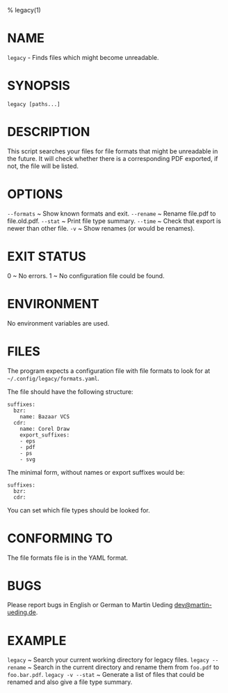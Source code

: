 % legacy(1)

# NAME

`legacy` - Finds files which might become unreadable.

# SYNOPSIS

	legacy [paths...]

# DESCRIPTION

This script searches your files for file formats that might be unreadable in
the future. It will check whether there is a corresponding PDF exported, if
not, the file will be listed.

# OPTIONS

`--formats`
  ~	Show known formats and exit.
`--rename`
  ~	Rename file.pdf to file.old.pdf.
`--stat`
  ~	Print file type summary.
`--time`
  ~	Check that export is newer than other file.
`-v`
  ~	Show renames (or would be renames).

# EXIT STATUS

0
  ~ No errors.
1
  ~ No configuration file could be found.

# ENVIRONMENT

No environment variables are used.

# FILES

The program expects a configuration file with file formats to look for at
`~/.config/legacy/formats.yaml`.

The file should have the following structure:

	suffixes:
	  bzr:
		name: Bazaar VCS
	  cdr:
		name: Corel Draw
		export_suffixes:
		- eps
		- pdf
		- ps
		- svg

The minimal form, without names or export suffixes would be:

	suffixes:
	  bzr:
	  cdr:

You can set which file types should be looked for.

# CONFORMING TO

The file formats file is in the YAML format.

# BUGS

Please report bugs in English or German to Martin Ueding <dev@martin-ueding.de>.

# EXAMPLE

`legacy`
  ~ Search your current working directory for legacy files.
`legacy --rename`
  ~ Search in the current directory and rename them from `foo.pdf` to `foo.bar.pdf`.
`legacy -v --stat`
  ~ Generate a list of files that could be renamed and also give a file type summary.
